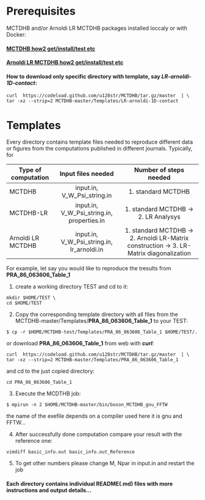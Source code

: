 # Prerequisites
MCTDHB and/or Arnoldi LR MCTDHB packages installed loccaly or with Docker:
#### [MCTDHB how2 get/install/test etc](https://github.com/u128str/MCTDHB/blob/master/README.md)
#### [Arnoldi LR MCTDHB how2 get/install/test etc](https://github.com/u128str/MCTDHB/blob/master/LR-ARNOLDI.md)

#### How to download only specific directory with template, say  _LR-arnoldi-1D-contact_:
```
curl  https://codeload.github.com/u128str/MCTDHB/tar.gz/master  | \
tar -xz --strip=2 MCTDHB-master/Templates/LR-arnoldi-1D-contact
```

#  Templates
Every directory contains template files needed to reproduce different data or figures 
from the computations published in different journals.
Typically, for

| Type of computation       | Input files needed |  Number of steps needed |
| ------------- |:-------------:| :-------------: |
| MCTDHB            | input.in, V_W_Psi_string.in  | 1. standard MCTDHB |
| MCTDHB-LR         | input.in, V_W_Psi_string.in, properties.in | 1. standard MCTDHB  -> 2. LR Analysys|
| Arnoldi LR MCTDHB | input.in, V_W_Psi_string.in, lr_arnoldi.in | 1. standard MCTDHB  -> 2. Arnoldi LR-Matrix construction -> 3. LR-Matrix diagonalization |
For example, let say you would like to reproduce the tresults from  __PRA_86_063606_Table_1__
1) create a working directory TEST and cd to it:
```
mkdir $HOME/TEST \
cd $HOME/TEST 
```
2) Copy the corresponding template directory with all files from the MCTDHB-master/Templates/__PRA_86_063606_Table_1__ to your TEST:
``` 
$ cp -r $HOME/MCTDHB-test/Templates/PRA_86_063606_Table_1 $HOME/TEST/.
```
or download __PRA_86_063606_Table_1__ from web with ___curl___:
```
curl  https://codeload.github.com/u128str/MCTDHB/tar.gz/master  | \
tar -xz --strip=2 MCTDHB-master/Templates/PRA_86_063606_Table_1
```
and cd to the just copied directory: 
```
cd PRA_86_063606_Table_1
```

3) Execute the MCDTHB job: 
 ```
 $ mpirun -n 2 $HOME/MCTDHB-master/bin/boson_MCTDHB_gnu_FFTW 
 ``` 
the name of the exefile depends on a compiler used here it is gnu and FFTW...

4) After successfully done computation compare your result with the reference one: 
 ```
vimdiff basic_info.out basic_info.out_Reference
 ```
5) To get other numbers please change M, Npar in input.in  and restart the job

#### Each directory contains individual README(.md) files with more instructions and output details...
